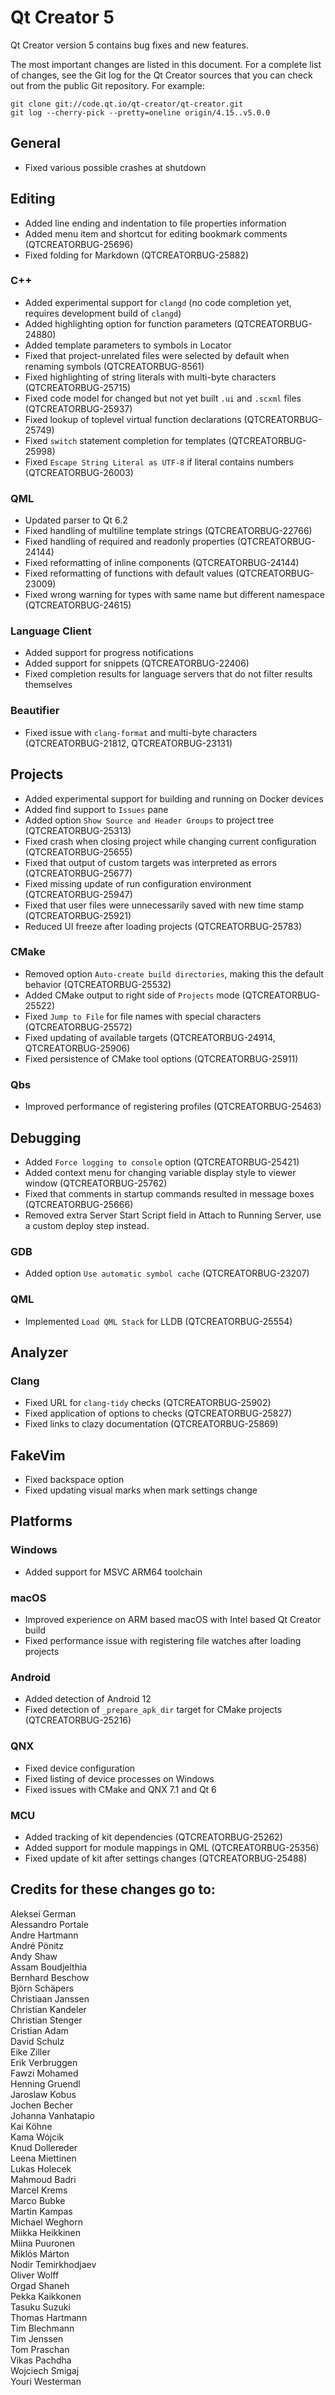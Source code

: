 Qt Creator 5
===============

Qt Creator version 5 contains bug fixes and new features.

The most important changes are listed in this document. For a complete list of
changes, see the Git log for the Qt Creator sources that you can check out from
the public Git repository. For example:

    git clone git://code.qt.io/qt-creator/qt-creator.git
    git log --cherry-pick --pretty=oneline origin/4.15..v5.0.0

General
-------

* Fixed various possible crashes at shutdown

Editing
-------

* Added line ending and indentation to file properties information
* Added menu item and shortcut for editing bookmark comments
  (QTCREATORBUG-25696)
* Fixed folding for Markdown (QTCREATORBUG-25882)

### C++

* Added experimental support for `clangd` (no code completion yet, requires
  development build of `clangd`)
* Added highlighting option for function parameters (QTCREATORBUG-24880)
* Added template parameters to symbols in Locator
* Fixed that project-unrelated files were selected by default when renaming
  symbols (QTCREATORBUG-8561)
* Fixed highlighting of string literals with multi-byte characters
  (QTCREATORBUG-25715)
* Fixed code model for changed but not yet built `.ui` and `.scxml` files
  (QTCREATORBUG-25937)
* Fixed lookup of toplevel virtual function declarations (QTCREATORBUG-25749)
* Fixed `switch` statement completion for templates (QTCREATORBUG-25998)
* Fixed `Escape String Literal as UTF-8` if literal contains numbers
  (QTCREATORBUG-26003)

### QML

* Updated parser to Qt 6.2
* Fixed handling of multiline template strings (QTCREATORBUG-22766)
* Fixed handling of required and readonly properties (QTCREATORBUG-24144)
* Fixed reformatting of inline components (QTCREATORBUG-24144)
* Fixed reformatting of functions with default values (QTCREATORBUG-23009)
* Fixed wrong warning for types with same name but different namespace
  (QTCREATORBUG-24615)

### Language Client

* Added support for progress notifications
* Added support for snippets (QTCREATORBUG-22406)
* Fixed completion results for language servers that do not filter results
  themselves

### Beautifier

* Fixed issue with `clang-format` and multi-byte characters (QTCREATORBUG-21812,
  QTCREATORBUG-23131)

Projects
--------

* Added experimental support for building and running on Docker devices
* Added find support to `Issues` pane
* Added option `Show Source and Header Groups` to project tree
  (QTCREATORBUG-25313)
* Fixed crash when closing project while changing current configuration
  (QTCREATORBUG-25655)
* Fixed that output of custom targets was interpreted as errors
  (QTCREATORBUG-25677)
* Fixed missing update of run configuration environment (QTCREATORBUG-25947)
* Fixed that user files were unnecessarily saved with new time stamp
  (QTCREATORBUG-25921)
* Reduced UI freeze after loading projects (QTCREATORBUG-25783)

### CMake

* Removed option `Auto-create build directories`, making this the default
  behavior (QTCREATORBUG-25532)
* Added CMake output to right side of `Projects` mode (QTCREATORBUG-25522)
* Fixed `Jump to File` for file names with special characters
  (QTCREATORBUG-25572)
* Fixed updating of available targets (QTCREATORBUG-24914, QTCREATORBUG-25906)
* Fixed persistence of CMake tool options (QTCREATORBUG-25911)

### Qbs

* Improved performance of registering profiles (QTCREATORBUG-25463)

Debugging
---------

* Added `Force logging to console` option (QTCREATORBUG-25421)
* Added context menu for changing variable display style to viewer window
  (QTCREATORBUG-25762)
* Fixed that comments in startup commands resulted in message boxes
  (QTCREATORBUG-25666)
* Removed extra Server Start Script field in Attach to Running Server,
  use a custom deploy step instead.

### GDB

* Added option `Use automatic symbol cache` (QTCREATORBUG-23207)

### QML

* Implemented `Load QML Stack` for LLDB (QTCREATORBUG-25554)

Analyzer
--------

### Clang

* Fixed URL for `clang-tidy` checks (QTCREATORBUG-25902)
* Fixed application of options to checks (QTCREATORBUG-25827)
* Fixed links to clazy documentation (QTCREATORBUG-25869)

FakeVim
-------

* Fixed backspace option
* Fixed updating visual marks when mark settings change

Platforms
---------

### Windows

* Added support for MSVC ARM64 toolchain

### macOS

* Improved experience on ARM based macOS with Intel based Qt Creator build
* Fixed performance issue with registering file watches after loading projects

### Android

* Added detection of Android 12
* Fixed detection of `_prepare_apk_dir` target for CMake projects
  (QTCREATORBUG-25216)

### QNX

* Fixed device configuration
* Fixed listing of device processes on Windows
* Fixed issues with CMake and QNX 7.1 and Qt 6

### MCU

* Added tracking of kit dependencies (QTCREATORBUG-25262)
* Added support for module mappings in QML (QTCREATORBUG-25356)
* Fixed update of kit after settings changes (QTCREATORBUG-25488)

Credits for these changes go to:
--------------------------------
Aleksei German  
Alessandro Portale  
Andre Hartmann  
André Pönitz  
Andy Shaw  
Assam Boudjelthia  
Bernhard Beschow  
Björn Schäpers  
Christiaan Janssen  
Christian Kandeler  
Christian Stenger  
Cristian Adam  
David Schulz  
Eike Ziller  
Erik Verbruggen  
Fawzi Mohamed  
Henning Gruendl  
Jaroslaw Kobus  
Jochen Becher  
Johanna Vanhatapio  
Kai Köhne  
Kama Wójcik  
Knud Dollereder  
Leena Miettinen  
Lukas Holecek  
Mahmoud Badri  
Marcel Krems  
Marco Bubke  
Martin Kampas  
Michael Weghorn  
Miikka Heikkinen  
Miina Puuronen  
Miklós Márton  
Nodir Temirkhodjaev  
Oliver Wolff  
Orgad Shaneh  
Pekka Kaikkonen  
Tasuku Suzuki  
Thomas Hartmann  
Tim Blechmann  
Tim Jenssen  
Tom Praschan  
Vikas Pachdha  
Wojciech Smigaj  
Youri Westerman  
